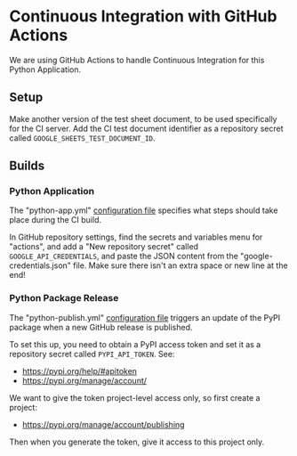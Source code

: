 
# Continuous Integration with GitHub Actions

We are using GitHub Actions to handle Continuous Integration for this Python Application.

## Setup

Make another version of the test sheet document, to be used specifically for the CI server. Add the CI test document identifier as a repository secret called `GOOGLE_SHEETS_TEST_DOCUMENT_ID`.

## Builds

### Python Application

The "python-app.yml" [configuration file](/.github/workflows/python-app.yml) specifies what steps should take place during the CI build.

In GitHub repository settings, find the secrets and variables menu for "actions", and add a "New repository secret" called `GOOGLE_API_CREDENTIALS`, and paste the JSON content from the "google-credentials.json" file. Make sure there isn't an extra space or new line at the end!

### Python Package Release

The "python-publish.yml" [configuration file](/.github/workflows/python-publish.yml) triggers an update of the PyPI package when a new GitHub release is published.

To set this up, you need to obtain a PyPI access token and set it as a repository secret called `PYPI_API_TOKEN`. See:
  + https://pypi.org/help/#apitoken
  + https://pypi.org/manage/account/

We want to give the token project-level access only, so first create a project:
  + https://pypi.org/manage/account/publishing

Then when you generate the token, give it access to this project only.
